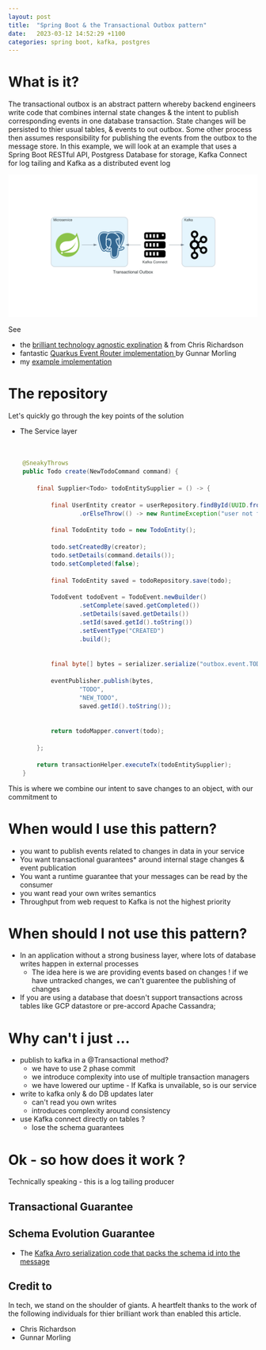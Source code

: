 ```yaml
---
layout: post
title:  "Spring Boot & the Transactional Outbox pattern"
date:   2023-03-12 14:52:29 +1100
categories: spring boot, kafka, postgres
---
```

# What is it?

The transactional outbox is an abstract pattern whereby backend engineers write code that combines internal state changes & the intent to publish corresponding events in one database transaction. State changes will be persisted to thier usual tables, & events to out outbox. Some other process then assumes responsibility for publishing the events from the outbox to the message store. In this example, we will look at an example that uses a Spring Boot RESTful API, Postgress Database for storage, Kafka Connect for log tailing and Kafka as a distributed event log


![Diagram](/assets/transactional_outbox.png)

See 
- the [brilliant technology agnostic explination](https://microservices.io/patterns/data/transactional-outbox.html)  & from Chris Richardson 
- fantastic [Quarkus Event Router implementation ](https://debezium.io/documentation/reference/stable/integrations/outbox.html) by Gunnar Morling
- my [example implementation](https://github.com/petebids/todo-tx-outbox)


# The repository 
 
Let's quickly go through the key points of the solution 
- The Service layer

```java


    @SneakyThrows
    public Todo create(NewTodoCommand command) {

        final Supplier<Todo> todoEntitySupplier = () -> {

            final UserEntity creator = userRepository.findById(UUID.fromString(command.creator()))
                    .orElseThrow(() -> new RuntimeException("user not found"));

            final TodoEntity todo = new TodoEntity();

            todo.setCreatedBy(creator);
            todo.setDetails(command.details());
            todo.setCompleted(false);

            final TodoEntity saved = todoRepository.save(todo);

            TodoEvent todoEvent = TodoEvent.newBuilder()
                    .setComplete(saved.getCompleted())
                    .setDetails(saved.getDetails())
                    .setId(saved.getId().toString())
                    .setEventType("CREATED")
                    .build();


            final byte[] bytes = serializer.serialize("outbox.event.TODO", todoEvent);

            eventPublisher.publish(bytes,
                    "TODO",
                    "NEW_TODO",
                    saved.getId().toString());


            return todoMapper.convert(todo);

        };

        return transactionHelper.executeTx(todoEntitySupplier);
    }
```


 This is where we combine our intent to save changes to an object, with our commitment to 



# When would I use this pattern?
- you want to publish events related to changes in data in your service
- You want transactional guarantees* around internal stage changes & event publication
- You want a runtime guarantee that your messages can be read by the consumer
- you want read your own writes semantics
- Throughput from web request to Kafka is not the highest priority





# When should I not use this pattern? 

- In an application without a strong business layer, where lots of database writes happen in external processes
  - The idea here is we are providing events based on changes ! if we have untracked changes, we can't guarentee the publishing of changes
- If you are using a database that doesn't support transactions across tables like GCP datastore or pre-accord Apache Cassandra; 



# Why can't i just ... 

- publish to kafka in a @Transactional method?
  - we have to use 2 phase commit
  - we introduce complexity into use of multiple transaction managers
  - we have lowered our uptime - If Kafka is unvailable, so is our service
- write to kafka only & do DB updates later
  - can't read you own writes
  - introduces complexity around consistency 
- use Kafka connect directly on tables ? 
  - lose the schema guarantees






# Ok - so how does it work ?

Technically speaking - this is a log tailing producer



## Transactional Guarantee
  

  
  
## Schema Evolution Guarantee

- The [Kafka Avro serialization code that packs the schema id into the message](https://github.com/confluentinc/schema-registry/blob/75f323987274afc8844f47012bd83285e873414c/avro-serializer/src/main/java/io/confluent/kafka/serializers/AbstractKafkaAvroSerializer.java#L133)



## Credit to

In tech, we stand on the shoulder of giants. A heartfelt thanks to the work of the following individuals for thier brilliant work than enabled this article.

 - Chris Richardson
 - Gunnar Morling

